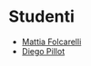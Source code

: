# Studenti
- [Mattia Folcarelli](https://github.com/profmf)
- [Diego Pillot](https://github.com/ayoitsdie/lab-git.git)
